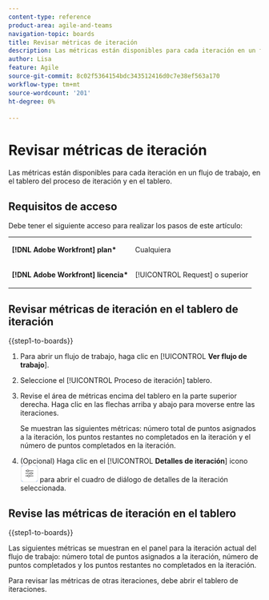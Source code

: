 ```yaml
---
content-type: reference
product-area: agile-and-teams
navigation-topic: boards
title: Revisar métricas de iteración
description: Las métricas están disponibles para cada iteración en un flujo de trabajo, en el panel del proceso de iteración.
author: Lisa
feature: Agile
source-git-commit: 8c02f5364154bdc343512416d0c7e38ef563a170
workflow-type: tm+mt
source-wordcount: '201'
ht-degree: 0%

---
```


# Revisar métricas de iteración

Las métricas están disponibles para cada iteración en un flujo de trabajo, en el tablero del proceso de iteración y en el tablero.

## Requisitos de acceso

Debe tener el siguiente acceso para realizar los pasos de este artículo:

<table style="table-layout:auto"> 
 <col> 
 </col> 
 <col> 
 </col> 
 <tbody> 
  <tr> 
   <td role="rowheader"><strong>[!DNL Adobe Workfront] plan*</strong></td> 
   <td> <p>Cualquiera</p> </td> 
  </tr> 
  <tr> 
   <td role="rowheader"><strong>[!DNL Adobe Workfront] licencia*</strong></td> 
   <td> <p>[!UICONTROL Request] o superior</p> </td> 
  </tr> 
 </tbody> 
</table>

## Revisar métricas de iteración en el tablero de iteración

{{step1-to-boards}}

1. Para abrir un flujo de trabajo, haga clic en [!UICONTROL **Ver flujo de trabajo**].
1. Seleccione el [!UICONTROL Proceso de iteración] tablero.
1. Revise el área de métricas encima del tablero en la parte superior derecha. Haga clic en las flechas arriba y abajo para moverse entre las iteraciones.

   Se muestran las siguientes métricas: número total de puntos asignados a la iteración, los puntos restantes no completados en la iteración y el número de puntos completados en la iteración.

1. (Opcional) Haga clic en el [!UICONTROL **Detalles de iteración**] icono ![Detalles de iteración](assets/iteration-details-button.png) para abrir el cuadro de diálogo de detalles de la iteración seleccionada.

## Revise las métricas de iteración en el tablero

{{step1-to-boards}}

Las siguientes métricas se muestran en el panel para la iteración actual del flujo de trabajo: número total de puntos asignados a la iteración, número de puntos completados y los puntos restantes no completados en la iteración.

Para revisar las métricas de otras iteraciones, debe abrir el tablero de iteraciones.

